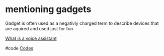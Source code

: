 # mentioning gadgets
Gadget is often used as a negativly charged term to describe devices that are aquired and used just for fun.

[What is a voice assistant](output/themes/What%20is%20a%20voice%20assistant.md)

#code [Codes](output/codes/Codes.md)
